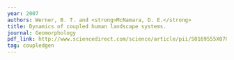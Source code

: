 ```yaml
---
year: 2007
authors: Werner, B. T. and <strong>McNamara, D. E.</strong>
title: Dynamics of coupled human landscape systems.
journal: Geomorphology
pdf_link: http://www.sciencedirect.com/science/article/pii/S0169555X0700387X
tag: coupledgen
---
```

